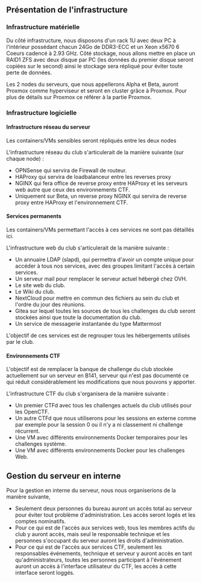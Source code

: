 ## Présentation de l'infrastructure

### Infrastructure matérielle

Du côté infrastructure, nous disposons d'un rack 1U avec deux PC à l'intérieur possédant chacun 24Go de DDR3-ECC et un Xeon x5670 6 Coeurs cadencé à 2.93 GHz. Côté stockage, nous allons mettre en place un RAID1 ZFS avec deux disque par PC (les données du premier disque seront copiées sur le second) ainsi le stockage sera répliqué pour éviter toute perte de données.

Les 2 nodes du serveurs, que nous appellerons Alpha et Beta, auront Proxmox comme hyperviseur et seront en cluster grâce à Proxmox. Pour plus de détails sur Proxmox ce référer à la partie Proxmox.

### Infrastructure logicielle

#### Infrastructure réseau du serveur
Les containers/VMs sensibles seront répliqués entre les deux nodes

L'infrastructure réseau du club s'articulerait de la manière suivante (sur chaque node) :
- OPNSense qui servira de Firewall de routeur.
- HAProxy qui servira de loadbalanceur entre les reverses proxy
- NGINX qui fera office de reverse proxy entre HAProxy et les serveurs web autre que ceux des environnements CTF.
- Uniquement sur Beta, un reverse proxy NGINX qui servira de reverse proxy entre HAProxy et l'environnement CTF.

#### Services permanents
Les containers/VMs permettant l'accès à ces services ne sont pas détaillés ici.

L'infrastructure web du club s'articulerait de la manière suivante :
- Un annuaire LDAP (slapd), qui permettra d'avoir un compte unique pour accéder à tous nos services, avec des groupes limitant l'accès à certain services.
- Un serveur mail pour remplacer le serveur actuel hébergé chez OVH.
- Le site web du club.
- Le Wiki du club.
- NextCloud pour mettre en commun des fichiers au sein du club et l'ordre du jour des réunions.
- Gitea sur lequel toutes les sources de tous les challenges du club seront stockées ainsi que toute la documentation du club.
- Un service de messagerie instantanée du type Mattermost

L'objectif de ces services est de regrouper tous les hébergements utilisés par le club.

#### Environnements CTF
L'objectif est de remplacer la banque de challenge du club stockée actuellement sur un serveur en B141, serveur qui n'est pas documenté ce qui réduit considérablement les modifications que nous pouvons y apporter.

L'infrastructure CTF du club s'organisera de la manière suivante :
- Un premier CTFd avec tous les challenges actuels du club utilisés pour les OpenCTF.
- Un autre CTFd que nous utiliserons pour les sessions en externe comme par exemple pour la session 0 ou il n'y a ni classement ni challenge récurrent.
- Une VM avec différents environnements Docker temporaires pour les challenges système.
- Une VM avec différents environnements Docker pour les challenges Web.

## Gestion du serveur en interne

Pour la gestion en interne du serveur, nous nous organiserions de la manière suivante,

- Seulement deux personnes du bureau auront un accès total au serveur pour éviter tout problème d'administration. Les accès seront logés et les comptes nominatifs.
- Pour ce qui est de l'accès aux services web, tous les membres actifs du club y auront accès, mais seul le responsable technique et les personnes s'occupant du serveur auront les droits d'administration.
- Pour ce qui est de l'accès aux services CTF, seulement les responsables événements, technique et serveur y auront accès en tant qu'administrateurs, toutes les personnes participant à l'événement auront un accès à l'interface utilisateur du CTF, les accès à cette interface seront loggés.
